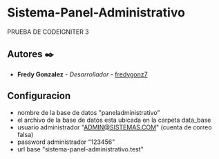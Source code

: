 # Sistema-Panel-Administrativo
PRUEBA DE CODEIGNITER 3

## Autores ✒️
* **Fredy Gonzalez** - *Desarrollador* - [fredygonz7](https://github.com/fredygonz7)

## Configuracion
* nombre de la base de datos "paneladministrativo"
* el archivo de la base de datos esta ubicada en la carpeta data_base
* usuario administrador "ADMIN@SISTEMAS.COM" (cuenta de correo falsa)
* password administrador "123456"
* url base "sistema-panel-administrativo.test"